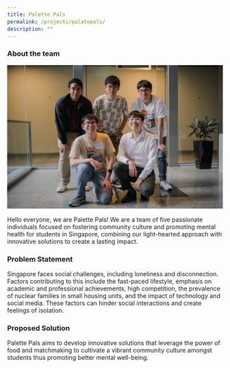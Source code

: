 ```yaml
---
title: Palette Pals
permalink: /projects/palatepals/
description: ""
---
```

### About the team
![](/images/palate%20pals.jpg)

Hello everyone, we are Palette Pals! We are a team of five passionate individuals focused on fostering community culture and promoting mental health for students in Singapore, combining our light-hearted approach with innovative solutions to create a lasting impact.


### Problem Statement
Singapore faces social challenges, including loneliness and disconnection. Factors contributing to this include the fast-paced lifestyle, emphasis on academic and professional achievements, high competition, the prevalence of nuclear families in small housing units, and the impact of technology and social media. These factors can hinder social interactions and create feelings of isolation.

### Proposed Solution
Palette Pals aims to develop innovative solutions that leverage the power of food and matchmaking to cultivate a vibrant community culture amongst students thus promoting better mental well-being.